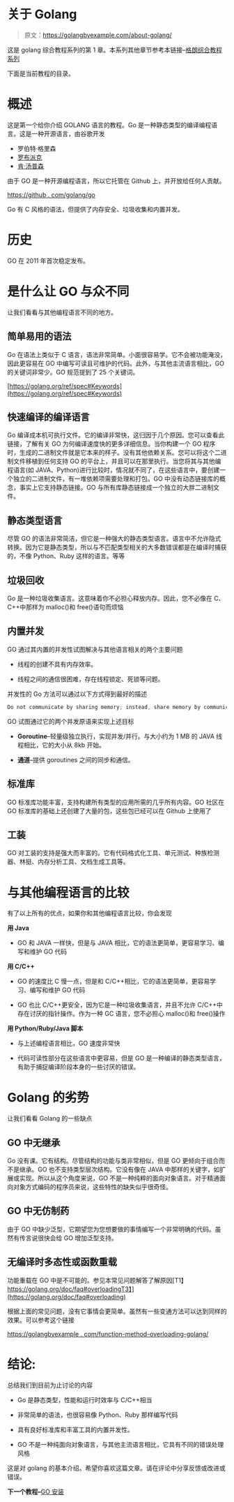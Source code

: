 # 关于 Golang

> 原文：<https://golangbyexample.com/about-golang/>

这是 golang 综合教程系列的第 1 章。本系列其他章节参考本链接–[格朗综合教程系列](https://golangbyexample.com/golang-comprehensive-tutorial/)

下面是当前教程的目录。

# **概述**

这是第一个给你介绍 GOLANG 语言的教程。Go 是一种静态类型的编译编程语言。这是一种开源语言，由谷歌开发

*   罗伯特·格里森
*   [罗布派克](https://en.wikipedia.org/wiki/Rob_Pike)
*   [肯·汤普森](https://en.wikipedia.org/wiki/Ken_Thompson)

由于 GO 是一种开源编程语言，所以它托管在 Github 上，并开放给任何人贡献。

[https://github . com/golang/go](https://github.com/golang/go)

Go 有 C 风格的语法，但提供了内存安全、垃圾收集和内置并发。

# **历史**

GO 在 2011 年首次稳定发布。

# **是什么让 GO 与众不同**

让我们看看与其他编程语言不同的地方。

## **简单易用的语法**

Go 在语法上类似于 C 语言，语法非常简单。小面很容易学。它不会被功能淹没，因此更容易在 GO 中编写可读且可维护的代码。此外，与其他主流语言相比，GO 的关键词非常少。GO 规范提到了 25 个关键词。

[https://golang.org/ref/spec#Keywords](https://golang.org/ref/spec#Keywords)

## **快速编译的编译语言**

Go 编译成本机可执行文件。它的编译非常快，这归因于几个原因。您可以查看此链接，了解有关 GO 为何编译速度快的更多详细信息。当你构建一个 GO 程序时，生成的二进制文件就是它本来的样子。没有其他依赖关系。您可以将这个二进制文件移植到任何支持 GO 的平台上，并且可以在那里执行。当您将其与其他编程语言(如 JAVA、Python)进行比较时，情况就不同了，在这些语言中，要创建一个独立的二进制文件，有一堆依赖项需要处理和打包。GO 中没有动态链接库的概念，事实上它支持静态链接。GO 与所有库静态链接成一个独立的大胖二进制文件。

## **静态类型语言**

尽管 GO 的语法非常简洁，但它是一种强大的静态类型语言。语言中不允许隐式转换。因为它是静态类型，所以与不匹配类型相关的大多数错误都是在编译时捕获的，不像 Python、Ruby 这样的语言。等等

## **垃圾回收**

Go 是一种垃圾收集语言。这意味着你不必担心释放内存。因此，您不必像在 C、C++中那样为 malloc()和 free()语句而烦恼

## **内置并发**

GO 通过其内置的并发性试图解决与其他语言相关的两个主要问题

*   线程的创建不具有内存效率。

*   线程之间的通信很困难，存在线程锁定、死锁等问题。

并发性的 Go 方法可以通过以下方式得到最好的描述

```go
Do not communicate by sharing memory; instead, share memory by communicating
```

GO 试图通过它的两个并发原语来实现上述目标

*   **Goroutine**–轻量级独立执行，实现并发/并行。与大小约为 1 MB 的 JAVA 线程相比，它的大小从 8kb 开始。

*   **通道**–提供 goroutines 之间的同步和通信。

## **标准库**

GO 标准库功能丰富，支持构建所有类型的应用所需的几乎所有内容。GO 社区在 GO 标准库的基础上还创建了大量的包，这些包已经可以在 Github 上使用了

## **工装**

GO 对工装的支持是强大而丰富的。它有代码格式化工具、单元测试、种族检测器、林挺、内存分析工具、文档生成工具等。

# **与其他编程语言的比较**

有了以上所有的优点，如果你和其他编程语言比较，你会发现

**用 Java**

*   GO 和 JAVA 一样快，但是与 JAVA 相比，它的语法更简单，更容易学习、编写和维护 GO 代码

**用 C/C++**

*   GO 的速度比 C 慢一点，但是和 C/C++相比，它的语法更简单，更容易学习、编写和维护 GO 代码

*   GO 也比 C/C++更安全，因为它是一种垃圾收集语言，并且不允许 C/C++中存在讨厌的指针操作。作为一种 GC 语言，您不必担心 malloc()和 free()操作

**用 Python/Ruby/Java 脚本**

*   与上述编程语言相比，GO 速度非常快

*   代码可读性部分在这些语言中更容易，但是 GO 是一种编译的静态类型语言，有助于捕捉编译阶段本身的一些讨厌的错误。

# **Golang 的劣势**

让我们看看 Golang 的一些缺点

## **GO 中无继承**

Go 没有课。它有结构。尽管结构的功能与类非常相似，但是 GO 更倾向于组合而不是继承。GO 也不支持类型层次结构。它没有像在 JAVA 中那样的关键字，如扩展或实现。所以从这个角度来说，GO 不是一种纯粹的面向对象语言。对于精通面向对象方式编码的程序员来说，这些特性的缺失似乎很奇怪。

## **GO 中无仿制药**

由于 GO 中缺少泛型，它期望您为您想要做的事情编写一个非常明确的代码。虽然有传言说很快会给 GO 增加泛型支持。

## **无编译时多态性或函数重载**

功能重载在 GO 中是不可能的。参见本常见问题解答了解原因[T1】https://golang.org/doc/faq#overloadingT3】](https://golang.org/doc/faq#overloading)

根据上面的常见问题，没有它事情会更简单。虽然有一些变通方法可以达到同样的效果。可以参考这个链接

[https://golangbyexample . com/function-method-overloading-golang/](https://golangbyexample.com/function-method-overloading-golang/)

# **结论:**

总结我们到目前为止讨论的内容

*   Go 是静态类型，性能和运行时效率与 C/C++相当

*   非常简单的语法，也很容易像 Python、Ruby 那样编写代码

*   具有良好标准库和丰富工具的内置并发性。

*   GO 不是一种纯面向对象语言，与其他主流语言相比，它具有不同的错误处理风格

这是对 golang 的基本介绍。希望你喜欢这篇文章。请在评论中分享反馈或改进或错误。

****下一个教程–****[GO 安装](https://golangbyexample.com/golang-installation)